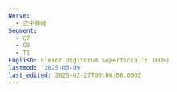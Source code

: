 ```yaml
---
Nerve:
  - 正中神経
Segment:
  - C7
  - C8
  - T1
English: Flexor Digitorum Superficialis (FDS)
lastmod: '2025-03-09'
last_edited: 2025-02-27T00:00:00.000Z
---
```



